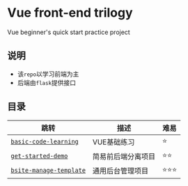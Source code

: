 # Vue front-end trilogy
Vue beginner's quick start practice project


## 说明
- 该`repo`以学习前端为主
- 后端由`flask`提供接口


## 目录
| 跳转 | 描述 | 难易 |
| --- | --- | --- |
| [`basic-code-learning`](https://github.com/PokeyBoa/vue-flask-beginning/tree/master/basic-code-learning) | VUE基础练习 | ⭐ |
| [`get-started-demo`](https://github.com/PokeyBoa/vue-flask-beginning/tree/master/get-started-demo) | 简易前后端分离项目 | ⭐⭐ |
| [`bsite-manage-template`](https://github.com/PokeyBoa/vue-flask-beginning/tree/master/bsite-manage-template) | 通用后台管理项目 | ⭐⭐⭐ |


